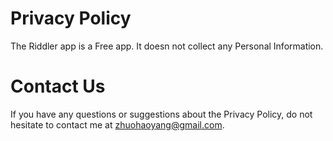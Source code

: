 # Privacy Policy
The Riddler app is a Free app. It doesn not collect any Personal Information.

# Contact Us
If you have any questions or suggestions about the Privacy Policy, do not hesitate to contact me at zhuohaoyang@gmail.com.
